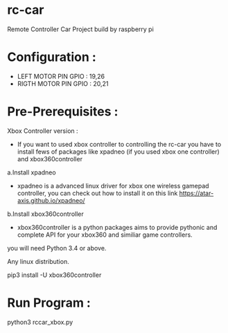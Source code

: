 # rc-car
Remote Controller Car Project build by raspberry pi

# Configuration :
- LEFT MOTOR PIN GPIO : 19,26
- RIGTH MOTOR PIN GPIO : 20,21


# Pre-Prerequisites :

Xbox Controller version :
- If you want to used xbox controller to controlling the rc-car you have to install fews of packages like xpadneo (if you used xbox one controller) and xbox360controller

a.Install xpadneo
- xpadneo is a advanced linux driver for xbox one wireless gamepad controller, you can check out how to install it on this link https://atar-axis.github.io/xpadneo/

b.Install xbox360controller
- xbox360controller is a python packages aims to provide pythonic and complete API for your xbox360 and similiar game controllers.
 
 you will need Python 3.4 or above.
 
 Any linux distribution.
 
 pip3 install -U xbox360controller
 
 # Run Program :
 python3 rccar_xbox.py
